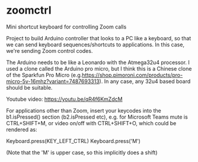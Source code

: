 # zoomctrl
Mini shortcut keyboard for controlling Zoom calls

Project to build Arduino controller that looks to a PC like
a keyboard, so that we can send keyboard sequences/shortcuts to applications.  In this case, we're sending Zoom control codes.

The Arduino needs to be like a Leonardo with the Atmega32u4 processor. I used a clone called the Arduino pro micro, but I think this is a Chinese clone of the Sparkfun Pro Micro (e.g.https://shop.pimoroni.com/products/pro-micro-5v-16mhz?variant=7487693313).  In any case, any 32u4 based board should be suitable.


Youtube video: https://youtu.be/qR4f6KmZdcM


For applications other than Zoom, insert your keycodes into the b1.isPressed() section (b2.isPressed etc), e.g. for Microsoft Teams mute is CTRL+SHIFT+M, or video on/off with CTRL+SHIFT+O, which could be rendered as:

Keyboard.press(KEY_LEFT_CTRL)
Keyboard.press('M')

(Note that the 'M' is upper case, so this implicitly does a shift)





